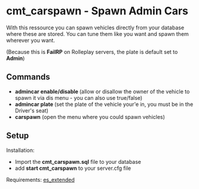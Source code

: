# cmt_carspawn - Spawn Admin Cars
With this ressource you can spawn vehicles directly from your database where these are stored. You can tune them like you want and spawn them wherever you want.

(Because this is **FailRP** on Rolleplay servers, the plate is default set to **Admin**)



## Commands

  - **admincar enable/disable <plate>** (allow or disallow the owner of the vehicle to spawn it via dis menu - you can also use true/false)
  - **admincar plate <plate>** (set the plate of the vehicle your'e in, you must be in the Driver's seat)
  - **carspawn** (open the menu where you could spawn vehicles)

  
  
## Setup

Installation:
  - Import the **cmt_carspawn.sql** file to your database
  - add **start cmt_carspawn** to your server.cfg file
  
Requirements: [es_extended](https://github.com/esx-framework/es_extended)




